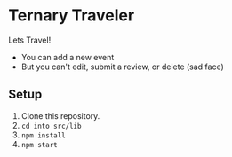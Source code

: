 # Ternary Traveler
Lets Travel!

- You can add a new event
- But you can't edit, submit a review, or delete (sad face)

## Setup

1. Clone this repository.
1. `cd into src/lib`
1. `npm install`
1. `npm start`
